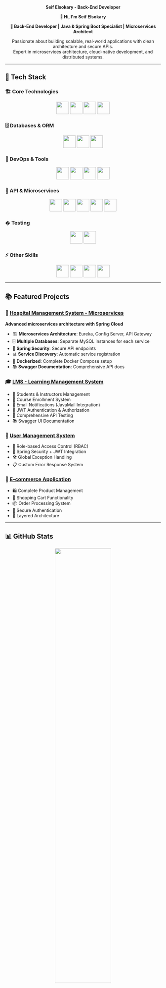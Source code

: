 <p align="center">
  <strong>Seif Elsokary - Back-End Developer</strong>
</p>

<p align="center">
  <strong>👋 Hi, I'm Seif Elsokary</strong>
</p>

<p align="center">
  <strong>🔧 Back-End Developer | Java & Spring Boot Specialist | Microservices Architect</strong>
</p>

<p align="center">
  Passionate about building scalable, real-world applications with clean architecture and secure APIs. <br>
  Expert in microservices architecture, cloud-native development, and distributed systems.
</p>

---

## 🚀 Tech Stack

### 🏗️ Core Technologies
<p align="center">
  <img src="https://img.shields.io/badge/Java-ED8B00?style=for-the-badge&logo=openjdk&logoColor=white" height="40"/>
  <img src="https://img.shields.io/badge/Spring_Boot-6DB33F?style=for-the-badge&logo=springboot&logoColor=white" height="40"/>
  <img src="https://img.shields.io/badge/Spring_Cloud-6DB33F?style=for-the-badge&logo=spring&logoColor=white" height="40"/>
  <img src="https://img.shields.io/badge/Spring_Security-6DB33F?style=for-the-badge&logo=springsecurity&logoColor=white" height="40"/>
</p>

### 🗄️ Databases & ORM
<p align="center">
  <img src="https://img.shields.io/badge/MySQL-00758F?style=for-the-badge&logo=mysql&logoColor=white" height="40"/>
  <img src="https://img.shields.io/badge/JPA_Hibernate-59666C?style=for-the-badge&logo=hibernate&logoColor=white" height="40"/>
  <img src="https://img.shields.io/badge/Spring_Data_JPA-6DB33F?style=for-the-badge&logo=spring&logoColor=white" height="40"/>
</p>

### 🐳 DevOps & Tools
<p align="center">
  <img src="https://img.shields.io/badge/Docker-2496ED?style=for-the-badge&logo=docker&logoColor=white" height="40"/>
  <img src="https://img.shields.io/badge/Docker_Compose-2496ED?style=for-the-badge&logo=docker&logoColor=white" height="40"/>
  <img src="https://img.shields.io/badge/Git_GitHub-181717?style=for-the-badge&logo=git&logoColor=white" height="40"/>
  <img src="https://img.shields.io/badge/Postman-FF6C37?style=for-the-badge&logo=postman&logoColor=white" height="40"/>
</p>

### 📡 API & Microservices
<p align="center">
  <img src="https://img.shields.io/badge/RESTful_APIs-2E8B57?style=for-the-badge&logo=api&logoColor=white" height="40"/>
  <img src="https://img.shields.io/badge/Swagger-85EA2D?style=for-the-badge&logo=swagger&logoColor=black" height="40"/>
  <img src="https://img.shields.io/badge/Spring_Cloud_Gateway-6DB33F?style=for-the-badge&logo=spring&logoColor=white" height="40"/>
  <img src="https://img.shields.io/badge/Eureka_Server-6DB33F?style=for-the-badge&logo=netflix&logoColor=white" height="40"/>
  <img src="https://img.shields.io/badge/Config_Server-6DB33F?style=for-the-badge&logo=spring&logoColor=white" height="40"/>
</p>

### � Testing
<p align="center">
  <img src="https://img.shields.io/badge/JUnit-25A162?style=for-the-badge&logo=junit5&logoColor=white" height="40"/>
  <img src="https://img.shields.io/badge/Mockito-4CAF50?style=for-the-badge&logo=testinglibrary&logoColor=white" height="40"/>
</p>

### ⚡ Other Skills
<p align="center">
  <img src="https://img.shields.io/badge/Python-306998?style=for-the-badge&logo=python&logoColor=white" height="40"/>
  <img src="https://img.shields.io/badge/Data_Structures-1E90FF?style=for-the-badge&logo=algorithm&logoColor=white" height="40"/>
  <img src="https://img.shields.io/badge/Algorithms-FF1493?style=for-the-badge&logo=solving&logoColor=white" height="40"/>
  <img src="https://img.shields.io/badge/JavaMail-007396?style=for-the-badge&logo=gmail&logoColor=white" height="40"/>
</p>

---

## 📚 Featured Projects

### 🏥 [Hospital Management System - Microservices](https://github.com/Seif-Elsokary/Hospital-Management-System)
**Advanced microservices architecture with Spring Cloud**
- 🏗️ **Microservices Architecture**: Eureka, Config Server, API Gateway
- 🗄️ **Multiple Databases**: Separate MySQL instances for each service
- 🔐 **Spring Security**: Secure API endpoints
- 📊 **Service Discovery**: Automatic service registration
- 🐳 **Dockerized**: Complete Docker Compose setup
- 📚 **Swagger Documentation**: Comprehensive API docs

### 🎓 [LMS - Learning Management System](https://github.com/Seif-Elsokary/LMS)
- 👥 Students & Instructors Management  
- 📘 Course Enrollment System  
- 📧 Email Notifications (JavaMail Integration)
- 🔐 JWT Authentication & Authorization  
- 🧪 Comprehensive API Testing
- 📚 Swagger UI Documentation

### 👤 [User Management System](https://github.com/Seif-Elsokary/user_managment_System)
- 👮 Role-based Access Control (RBAC)
- 🔐 Spring Security + JWT Integration
- 🛠️ Global Exception Handling
- 📋 Custom Error Response System

### 🛒 [E-commerce Application](https://github.com/Seif-Elsokary/ecommerce_app)
- 🛍️ Complete Product Management
- 🛒 Shopping Cart Functionality
- 📦 Order Processing System
- 🔐 Secure Authentication
- 🧱 Layered Architecture

---

## 📊 GitHub Stats

<p align="center">
  <img src="https://github-readme-streak-stats.herokuapp.com/?user=Seif-Elsokary&theme=radical&hide_border=true" width="60%"/>
</p>

---


## 📫 Let's Connect

<p align="center">
  <a href="https://www.linkedin.com/in/seif-elsokary-350233256/" target="_blank">
    <img src="https://img.shields.io/badge/LinkedIn-0077B5?style=for-the-badge&logo=linkedin&logoColor=white&logoWidth=30" height="45"/>
  </a>
  <a href="https://github.com/Seif-Elsokary" target="_blank">
    <img src="https://img.shields.io/badge/GitHub-181717?style=for-the-badge&logo=github&logoColor=white&logoWidth=30" height="45"/>
  </a>
  <a href="https://wa.me/01017846543" target="_blank">
    <img src="https://img.shields.io/badge/WhatsApp-25D366?style=for-the-badge&logo=whatsapp&logoColor=white&logoWidth=30" height="45"/>
  </a>
  <a href="mailto:seifsoliman809@gmail.com" target="_blank">
    <img src="https://img.shields.io/badge/Email-D14836?style=for-the-badge&logo=gmail&logoColor=white&logoWidth=30" height="45"/>
  </a>
  <a href="https://t.me/yourusername" target="_blank">
    <img src="https://img.shields.io/badge/Telegram-26A5E4?style=for-the-badge&logo=telegram&logoColor=white&logoWidth=30" height="45"/>
  </a>
</p>

---

## 🏷️ Technologies & Expertise

`#Java` `#SpringBoot` `#Microservices` `#SpringCloud` `#Docker` `#MySQL` `#JWT` `#SpringSecurity` `#RESTAPI` `#Swagger` `#Eureka` `#APIGateway` `#ConfigServer` `#JPA` `#Hibernate` `#JUnit` `#Mockito` `#SystemDesign` `#DistributedSystems` `#Python` `#Algorithms` `#DataStructures`

---

> 🚀 *Passionate about building scalable systems and continuously learning new technologies. Open to collaboration and new opportunities!*

<p align="center">
  <img src="https://komarev.com/ghpvc/?username=Seif-Elsokary&style=flat-square&color=blueviolet" alt="Profile views"/>
</p>
